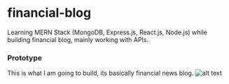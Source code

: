 # financial-blog
Learning MERN Stack (MongoDB, Express.js, React.js, Node.js) while building financial blog, mainly working with APIs.

### Prototype 
This is what I am going to build, its basically financial news blog.
![alt text](https://i.imgur.com/3Q5Rnwj.png)
